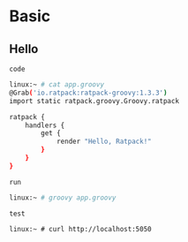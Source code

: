 # Basic

## Hello

`code`

```bash
linux:~ # cat app.groovy
@Grab('io.ratpack:ratpack-groovy:1.3.3')
import static ratpack.groovy.Groovy.ratpack

ratpack {
    handlers {
        get {
            render "Hello, Ratpack!"
        }
    }
}
```


`run`

```bash
linux:~ # groovy app.groovy
```

`test`

```
linux:~ # curl http://localhost:5050
```

